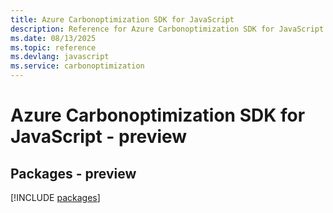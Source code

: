 ```yaml
---
title: Azure Carbonoptimization SDK for JavaScript
description: Reference for Azure Carbonoptimization SDK for JavaScript
ms.date: 08/13/2025
ms.topic: reference
ms.devlang: javascript
ms.service: carbonoptimization
---
```

# Azure Carbonoptimization SDK for JavaScript - preview
## Packages - preview
[!INCLUDE [packages](carbonoptimization-index.md)]